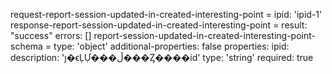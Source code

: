 request-report-session-updated-in-created-interesting-point =
  ipid: 'ipid-1'
response-report-session-updated-in-created-interesting-point =
  result: "success"
  errors: []
report-session-updated-in-created-interesting-point-schema =
  type: 'object'
  additional-properties: false
  properties:
    ipid:
      description: 'ȷ�ϵĻỰ���ڵ���Ȥ����id'
      type: 'string'
      required: true
